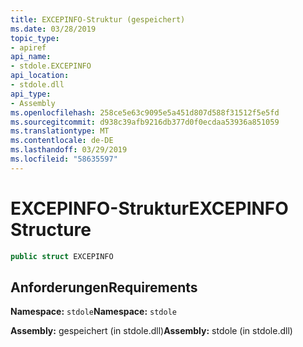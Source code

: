 ```yaml
---
title: EXCEPINFO-Struktur (gespeichert)
ms.date: 03/28/2019
topic_type:
- apiref
api_name:
- stdole.EXCEPINFO
api_location:
- stdole.dll
api_type:
- Assembly
ms.openlocfilehash: 258ce5e63c9095e5a451d807d588f31512f5e5fd
ms.sourcegitcommit: d938c39afb9216db377d0f0ecdaa53936a851059
ms.translationtype: MT
ms.contentlocale: de-DE
ms.lasthandoff: 03/29/2019
ms.locfileid: "58635597"
---
```

# <a name="excepinfo-structure"></a><span data-ttu-id="ba630-102">EXCEPINFO-Struktur</span><span class="sxs-lookup"><span data-stu-id="ba630-102">EXCEPINFO Structure</span></span>

```csharp
public struct EXCEPINFO
```

## <a name="requirements"></a><span data-ttu-id="ba630-103">Anforderungen</span><span class="sxs-lookup"><span data-stu-id="ba630-103">Requirements</span></span>

<span data-ttu-id="ba630-104">**Namespace:** `stdole`</span><span class="sxs-lookup"><span data-stu-id="ba630-104">**Namespace:** `stdole`</span></span>

<span data-ttu-id="ba630-105">**Assembly:** gespeichert (in stdole.dll)</span><span class="sxs-lookup"><span data-stu-id="ba630-105">**Assembly:** stdole (in stdole.dll)</span></span>

